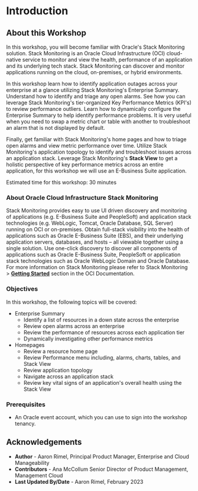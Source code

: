 # Introduction

## About this Workshop

In this workshop, you will become familiar with Oracle's Stack Monitoring solution. Stack Monitoring is an Oracle Cloud Infrastructure (OCI) cloud-native service to monitor and view the health, performance of an application and its underlying tech stack. Stack Monitoring can discover and monitor applications running on the cloud, on-premises, or hybrid environments.

In this workshop learn how to identify application outages across your enterprise at a glance utilizing Stack Monitoring's Enterprise Summary. Understand how to identify and triage any open alarms. See how you can leverage Stack Monitoring's tier-organized Key Performance Metrics (KPI's) to review performance outliers. Learn how to dynamically configure the Enterprise Summary to help identify performance problems. It is very useful when you need to swap a metric chart or table with another to troubleshoot an alarm that is not displayed by default.

Finally, get familiar with Stack Monitoring's home pages and how to triage open alarms and view metric performance over time. Utilize Stack Monitoring's application topology to identify and troubleshoot issues across an application stack. Leverage Stack Monitoring's **Stack View** to get a holistic perspective of key performance metrics across an entire application, for this workshop we will use an E-Business Suite application.

Estimated time for this workshop: 30 minutes

### About Oracle Cloud Infrastructure Stack Monitoring

Stack Monitoring provides easy to use UI driven discovery and monitoring of applications (e.g. E-Business Suite and PeopleSoft) and application stack technologies (e.g. WebLogic, Tomcat, Oracle Database, SQL Server) running on OCI or on-premises. Obtain full-stack visibility into the health of applications such as Oracle E-Business Suite (EBS), and their underlying application servers, databases, and hosts – all viewable together using a single solution. Use one-click discovery to discover all components of applications such as Oracle E-Business Suite, PeopleSoft or application stack technologies such as Oracle WebLogic Domain and Oracle Database. For more information on Stack Monitoring please refer to Stack Monitoring > **[Getting Started](https://docs.oracle.com/en-us/iaas/stack-monitoring/index.html)** section in the OCI Documentation.


### Objectives

In this workshop, the following topics will be covered:
* Enterprise Summary
  - Identify a list of resources in a down state across the enterprise
  - Review open alarms across an enterprise
  - Review the performance of resources across each application tier
  - Dynamically investigating other performance metrics
* Homepages
  - Review a resource home page
  - Review Performance menu including, alarms, charts, tables, and Stack View
  - Review application topology
  - Navigate across an application stack
  - Review key vital signs of an application's overall health using the Stack View

### Prerequisites

* An Oracle event account, which you can use to sign into the workshop tenancy.

## Acknowledgements

- **Author** - Aaron Rimel, Principal Product Manager, Enterprise and Cloud Manageability
- **Contributors** - Ana McCollum Senior Director of Product Management, Management Cloud
- **Last Updated By/Date** - Aaron Rimel, February 2023
